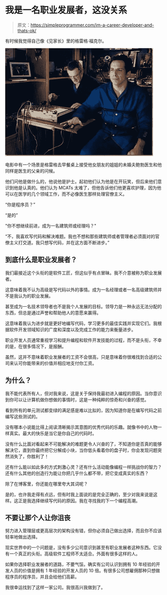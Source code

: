 # 我是一名职业发展者，这没关系

> 原文：<https://simpleprogrammer.com/im-a-career-developer-and-thats-ok/>

有时候我觉得自己像《见家长》里的格雷格·福克尔。



![liedetector](img/2f0787c78de808a8018fd1e28b541318.png "liedetector")



电影中有一个场景是格雷格去早餐桌上接受他女朋友的姐姐的未婚夫鲍勃医生和他同样是医生的父亲的问候。

他们问他是做什么的，他说他是护士。起初他们认为他是在开玩笑，但后来他们意识到他是认真的。他们认为 MCATs 太难了，但他告诉他们他更喜欢护理，因为他可以在医学的几个领域工作，而不必像医生那样处理官僚主义。

“你是程序员？”

“是的”

"你不想继续前进，成为一名建筑师或经理吗？"

“不，我喜欢写代码和解决难题。我也不想和那些建筑师或者管理者必须面对的官僚主义打交道。我只想写代码，并在这方面不断进步。”

## 到底什么是职业发展者？

我们最接近这个头衔的是软件工匠，但这似乎有点冒昧。我不介意被称为职业发展者。

这意味着我不认为高级是写代码以外的事情。成为一名经理或者一名高级建筑师并不是我认为的职业发展。

甚至成为一名技术领导者也不是我个人发展的目标。领导力是一种永远无法分配的东西，但总是通过声誉和帮助他人的意愿来赢得。

这意味着我认为进步就是更好地编写代码，学习更多的最佳实践并实现它们。我根据软件开发领域知识的广度和深度以及完成工作的能力来衡量进步。

职业开发人员通常重视学习和提升编程和软件开发技能的过程，而不是头衔，不幸的是，在很多情况下，是报酬。

虽然，这并不意味着职业发展者的工资不会很高，只是意味着你很难找到合适的公司来认可你能带来的价值并相应地支付你工资。

## 为什么？

我不能代表所有人，但对我来说，这是关于保持我最初进入编程的原因。当你意识到你可以让计算机做你想做的事情时，这是一种纯粹的惊奇和兴奋的感觉。

看到所有的单元测试都变绿的满足感是难以比拟的，因为知道你是在编写代码之前编写这些测试的。

没有哪本小说能比得上阅读清晰揭示其意图的优秀代码的乐趣。就像书中的人物一样真实。最大的快乐是当它是你自己的代码时。

没有什么比面对看起来不可能解决的难题更令人兴奋的了，不知道你是否真的能够解决它，直到你最终把它分解成小块，当你低头看着你的盘子时，你会发现问题突然消失了，你胜利了！

还有什么能以如此多的方式刺激心灵？还有什么活动能像编程一样挑战你的智力？还有什么其他的创造行为能让你把几乎什么都不带，把它变成真实的东西？

除了在博客里，你还能在哪里夸大其词呢？

是的，也许我走得有点远，但有时我上面说的是完全正确的，至少对我来说是这样。这正是我选择继续写代码的原因。我在寻找我的下一个编程高潮。

## 不要让那个人让你沮丧

努力进入管理层或更高层次的架构没有错，但你必须自己做出选择，而且你不应该轻率地做出选择。

现实世界中的一个问题是，没有多少公司意识到甚至有职业发展者这种东西。它没有一个真正的头衔。高级软件工程师不太适合。外面有很多这样的人。

如果你选择职业发展者的道路，不要气馁。确实有公司认识到拥有 10 年经验的开发人员的价值是拥有 1 年经验的开发人员的 10 倍。有很多公司想雇佣那种只想做程序员的程序员，并且会给他们高薪。

我很幸运找到了这样一家公司。我很高兴我做到了。